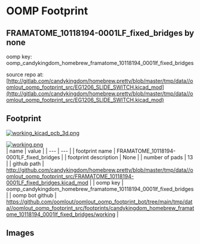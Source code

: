 # OOMP Footprint  
## FRAMATOME_10118194-0001LF_fixed_bridges  by none  
  
oomp key: oomp_candykingdom_homebrew_framatome_10118194_0001lf_fixed_bridges  
  
source repo at: [http://gitlab.com/candykingdom/homebrew.pretty/blob/master/tmp/data//oomlout_oomp_footprint_src/‎EG1206‎_SLIDE_SWITCH.kicad_mod](http://gitlab.com/candykingdom/homebrew.pretty/blob/master/tmp/data//oomlout_oomp_footprint_src/‎EG1206‎_SLIDE_SWITCH.kicad_mod)  
## Footprint  
  
[![working_kicad_pcb_3d.png](working_kicad_pcb_3d_600.png)](working_kicad_pcb_3d.png)  
  
[![working.png](working_600.png)](working.png)  
| name | value | 
| --- | --- | 
| footprint name | FRAMATOME_10118194-0001LF_fixed_bridges | 
| footprint description | None | 
| number of pads | 13 | 
| github path | http://github.com/candykingdom/homebrew.pretty/blob/master/tmp/data//oomlout_oomp_footprint_src/FRAMATOME_10118194-0001LF_fixed_bridges.kicad_mod | 
| oomp key | oomp_candykingdom_homebrew_framatome_10118194_0001lf_fixed_bridges | 
| oomp bot github | https://github.com/oomlout/oomlout_oomp_footprint_bot/tree/main/tmp/data//oomlout_oomp_footprint_src/footprints/candykingdom_homebrew_framatome_10118194_0001lf_fixed_bridges/working | 
## Images  
